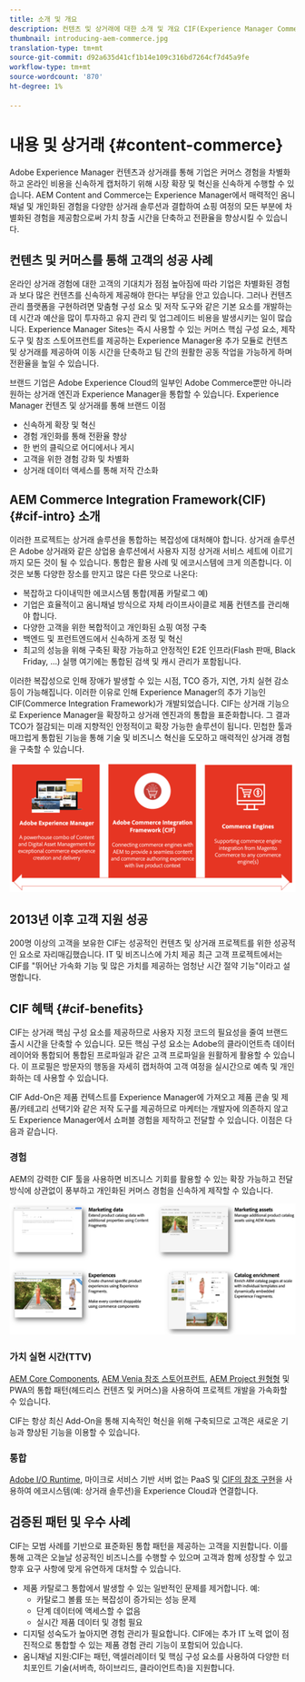 ```yaml
---
title: 소개 및 개요
description: 컨텐츠 및 상거래에 대한 소개 및 개요 CIF(Experience Manager Commerce Integration Framework)는 Magento 및 기타 제3자 상거래 솔루션에서 Experience Cloud과 상거래 서비스를 통합하고 확장하는 Adobe의 권장 패턴입니다.
thumbnail: introducing-aem-commerce.jpg
translation-type: tm+mt
source-git-commit: d92a635d41cf1b14e109c316bd7264cf7d45a9fe
workflow-type: tm+mt
source-wordcount: '870'
ht-degree: 1%

---
```


# 내용 및 상거래 {#content-commerce}

Adobe Experience Manager 컨텐츠과 상거래를 통해 기업은 커머스 경험을 차별화하고 온라인 비용을 신속하게 캡처하기 위해 시장 확장 및 혁신을 신속하게 수행할 수 있습니다. AEM Content and Commerce는 Experience Manager에서 매력적인 옴니채널 및 개인화된 경험을 다양한 상거래 솔루션과 결합하여 쇼핑 여정의 모든 부분에 차별화된 경험을 제공함으로써 가치 창출 시간을 단축하고 전환율을 향상시킬 수 있습니다.

## 컨텐츠 및 커머스를 통해 고객의 성공 사례

온라인 상거래 경험에 대한 고객의 기대치가 점점 높아짐에 따라 기업은 차별화된 경험과 보다 많은 컨텐츠를 신속하게 제공해야 한다는 부담을 안고 있습니다. 그러나 컨텐츠 관리 플랫폼을 구현하려면 맞춤형 구성 요소 및 저작 도구와 같은 기본 요소를 개발하는 데 시간과 예산을 많이 투자하고 유지 관리 및 업그레이드 비용을 발생시키는 일이 많습니다. Experience Manager Sites는 즉시 사용할 수 있는 커머스 핵심 구성 요소, 제작 도구 및 참조 스토어프런트를 제공하는 Experience Manager용 추가 모듈로 컨텐츠 및 상거래를 제공하여 이동 시간을 단축하고 팀 간의 원활한 공동 작업을 가능하게 하며 전환율을 높일 수 있습니다.

브랜드 기업은 Adobe Experience Cloud의 일부인 Adobe Commerce뿐만 아니라 원하는 상거래 엔진과 Experience Manager을 통합할 수 있습니다. Experience Manager 컨텐츠 및 상거래를 통해 브랜드 이점

* 신속하게 확장 및 혁신
* 경험 개인화를 통해 전환율 향상
* 한 번의 클릭으로 어디에서나 게시
* 고객을 위한 경험 강화 및 차별화
* 상거래 데이터 액세스를 통해 저작 간소화

## AEM Commerce Integration Framework(CIF) {#cif-intro} 소개

이러한 프로젝트는 상거래 솔루션을 통합하는 복잡성에 대처해야 합니다. 상거래 솔루션은 Adobe 상거래와 같은 상업용 솔루션에서 사용자 지정 상거래 서비스 세트에 이르기까지 모든 것이 될 수 있습니다. 통합은 활용 사례 및 에코시스템에 크게 의존합니다. 이것은 보통 다양한 장소를 만지고 많은 다른 맛으로 나온다:

* 복잡하고 다이내믹한 에코시스템 통합(제품 카탈로그 예)
* 기업은 효율적이고 옴니채널 방식으로 자체 라이프사이클로 제품 컨텐츠를 관리해야 합니다.
* 다양한 고객을 위한 복합적이고 개인화된 쇼핑 여정 구축
* 백엔드 및 프런트엔드에서 신속하게 조정 및 혁신
* 최고의 성능을 위해 구축된 확장 가능하고 안정적인 E2E 인프라(Flash 판매, Black Friday, ...) 실행 여기에는 통합된 검색 및 캐시 관리가 포함됩니다.

이러한 복잡성으로 인해 장애가 발생할 수 있는 시점, TCO 증가, 지연, 가치 실현 감소 등이 가능해집니다. 이러한 이유로 인해 Experience Manager의 추가 기능인 CIF(Commerce Integration Framework)가 개발되었습니다. CIF는 상거래 기능으로 Experience Manager을 확장하고 상거래 엔진과의 통합을 표준화합니다. 그 결과 TCO가 절감되는 미래 지향적인 안정적이고 확장 가능한 솔루션이 됩니다. 민첩한 툴과 매끄럽게 통합된 기능을 통해 기술 및 비즈니스 혁신을 도모하고 매력적인 상거래 경험을 구축할 수 있습니다.

![CIF 요소](./assets/CIF/CIF_Overview.png)

## 2013년 이후 고객 지원 성공

200명 이상의 고객을 보유한 CIF는 성공적인 컨텐츠 및 상거래 프로젝트를 위한 성공적인 요소로 자리매김했습니다. IT 및 비즈니스에 가치 제공 최근 고객 프로젝트에서는 CIF를 &quot;뛰어난 가속화 기능 및 많은 가치를 제공하는 엄청난 시간 절약 기능&quot;이라고 설명합니다.

## CIF 혜택 {#cif-benefits}

CIF는 상거래 핵심 구성 요소를 제공하므로 사용자 지정 코드의 필요성을 줄여 브랜드 출시 시간을 단축할 수 있습니다. 모든 핵심 구성 요소는 Adobe의 클라이언트측 데이터 레이어와 통합되어 통합된 프로파일과 같은 고객 프로파일을 원활하게 활용할 수 있습니다. 이 프로필은 방문자의 행동을 자세히 캡처하여 고객 여정을 실시간으로 예측 및 개인화하는 데 사용할 수 있습니다.

CIF Add-On은 제품 컨텍스트를 Experience Manager에 가져오고 제품 콘솔 및 제품/카테고리 선택기와 같은 저작 도구를 제공하므로 마케터는 개발자에 의존하지 않고도 Experience Manager에서 쇼퍼블 경험을 제작하고 전달할 수 있습니다. 이점은 다음과 같습니다.

### 경험

AEM의 강력한 CIF 툴을 사용하면 비즈니스 기회를 활용할 수 있는 확장 가능하고 전달 방식에 상관없이 풍부하고 개인화된 커머스 경험을 신속하게 제작할 수 있습니다.

![CIF 요소](./assets/CIF/CIF_Product_Experience_Management.png)

### 가치 실현 시간(TTV)

[AEM Core Components](https://www.aemcomponents.dev/), [AEM Venia 참조 스토어프런트](https://github.com/adobe/aem-cif-guides-venia), [AEM Project 원형형](https://docs.adobe.com/content/help/ko-KR/experience-manager-core-components/using/developing/archetype/overview.html) 및 PWA의 통합 패턴(헤드리스 컨텐츠 및 커머스)을 사용하여 프로젝트 개발을 가속화할 수 있습니다.

CIF는 항상 최신 Add-On을 통해 지속적인 혁신을 위해 구축되므로 고객은 새로운 기능과 향상된 기능을 이용할 수 있습니다.

### 통합

[Adobe I/O Runtime](https://www.adobe.io/apis/experienceplatform/runtime.html), 마이크로 서비스 기반 서버 없는 PaaS 및 [CIF의 참조 구현](https://github.com/adobe/commerce-cif-graphql-integration-reference)을 사용하여 에코시스템(예: 상거래 솔루션)을 Experience Cloud과 연결합니다.

## 검증된 패턴 및 우수 사례

CIF는 모범 사례를 기반으로 표준화된 통합 패턴을 제공하는 고객을 지원합니다. 이를 통해 고객은 오늘날 성공적인 비즈니스를 수행할 수 있으며 고객과 함께 성장할 수 있고 향후 요구 사항에 맞게 유연하게 대처할 수 있습니다.

* 제품 카탈로그 통합에서 발생할 수 있는 일반적인 문제를 제거합니다. 예:
   * 카탈로그 볼륨 또는 복잡성이 증가되는 성능 문제
   * 단계 데이터에 액세스할 수 없음
   * 실시간 제품 데이터 및 경험 필요
* 디지털 성숙도가 높아지면 경험 관리가 필요합니다. CIF에는 추가 IT 노력 없이 점진적으로 통합할 수 있는 제품 경험 관리 기능이 포함되어 있습니다.
* 옴니채널 지원:CIF는 패턴, 액셀러레이터 및 핵심 구성 요소를 사용하여 다양한 터치포인트 기술(서버측, 하이브리드, 클라이언트측)을 지원합니다.
